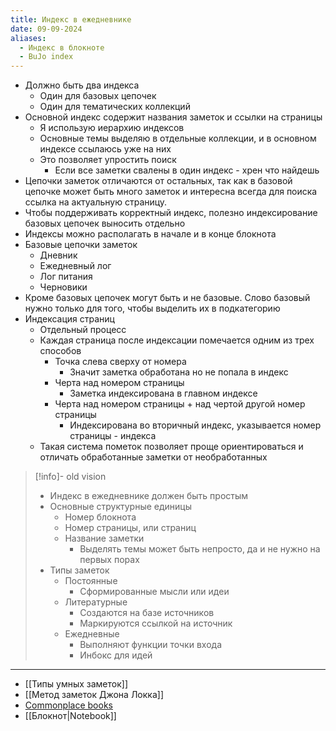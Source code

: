 ```yaml
---
title: Индекс в ежедневнике
date: 09-09-2024
aliases:
  - Индекс в блокноте
  - BuJo index
---
```

- Должно быть два индекса
	- Один для базовых цепочек
	- Один для тематических коллекций
- Основной индекс содержит названия заметок и ссылки на страницы
	- Я использую иерархию индексов
	- Основные темы выделяю в отдельные коллекции, и в основном индексе ссылаюсь уже на них
	- Это позволяет упростить поиск
		- Если все заметки свалены в один индекс - хрен что найдешь
- Цепочки заметок отличаются от остальных, так как в базовой цепочке может быть много заметок и интересна всегда для поиска ссылка на актуальную страницу. 
- Чтобы поддерживать корректный индекс, полезно индексирование базовых цепочек выносить отдельно
- Индексы можно располагать в начале и в конце блокнота
- Базовые цепочки заметок
	- Дневник
	- Ежедневный лог
	- Лог питания
	- Черновики
- Кроме базовых цепочек могут быть и не базовые. Слово базовый нужно только для того, чтобы выделить их в подкатегорию
- Индексация страниц
	- Отдельный процесс
	- Каждая страница после индексации помечается одним из трех способов
		- Точка слева сверху от номера
			- Значит заметка обработана но не попала в индекс
		- Черта над номером страницы
			- Заметка индексирована в главном индексе
		- Черта над номером страницы + над чертой другой номер страницы
			- Индексирована во вторичный индекс, указывается номер страницы - индекса
	- Такая система пометок позволяет проще ориентироваться и отличать обработанные заметки от необработанных

> [!info]- old vision
> - Индекс в ежедневнике должен быть простым
> - Основные структурные единицы
>	- Номер блокнота
>	- Номер страницы, или страниц
>	- Название заметки
>		- Выделять темы может быть непросто, да и не нужно на первых порах
> - Типы заметок
>	- Постоянные
>		- Сформированные мысли или идеи
>	- Литературные
>		- Создаются на базе источников
>		- Маркируются ссылкой на источник
>	- Ежедневные
>		- Выполняют функции точки входа
>		- Инбокс для идей

---
- [[Типы умных заметок]]
- [[Метод заметок Джона Локка]]
- [Commonplace books](https://fedorovpishet.ru/commonplacebook/?utm_source=pocket_saves)
- [[Блокнот|Notebook]]